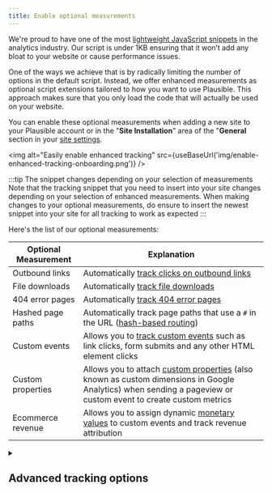 ```yaml
---
title: Enable optional measurements
---
```


We're proud to have one of the most [lightweight JavaScript snippets](https://plausible.io/lightweight-web-analytics) in the analytics industry. Our script is under 1KB ensuring that it won’t add any bloat to your website or cause performance issues.

One of the ways we achieve that is by radically limiting the number of options in the default script. Instead, we offer enhanced measurements as optional script extensions tailored to how you want to use Plausible. This approach makes sure that you only load the code that will actually be used on your website.

You can enable these optional measurements when adding a new site to your Plausible account or in the "**Site Installation**" area of the "**General** section in your [site settings](website-settings.md). 

<img alt="Easily enable enhanced tracking" src={useBaseUrl('img/enable-enhanced-tracking-onboarding.png')} />

:::tip The snippet changes depending on your selection of measurements
Note that the tracking snippet that you need to insert into your site changes depending on your selection of enhanced measurements. When making changes to your optional measurements, do ensure to insert the newest snippet into your site for all tracking to work as expected
:::

Here's the list of our optional measurements:

| Optional Measurement                | Explanation                                                                                        |
|--------------------------|----------------------------------------------------------------------------------------------------|
| Outbound links | Automatically [track clicks on outbound links](outbound-link-click-tracking.md)  |
| File downloads | Automatically [track file downloads](file-downloads-tracking.md)                                   |
| 404 error pages | Automatically [track 404 error pages](error-pages-tracking-404.md)                                   |
| Hashed page paths          | Automatically track page paths that use a `#` in the URL ([hash-based routing](hash-based-routing.md))    |
| Custom events  | Allows you to [track custom events](custom-event-goals.md) such as link clicks, form submits and any other HTML element clicks            |
| Custom properties | Allows you to attach [custom properties](/custom-props/introduction) (also known as custom dimensions in Google Analytics) when sending a pageview or custom event to create custom metrics      |
| Ecommerce revenue  | Allows you to assign dynamic [monetary values](ecommerce-revenue-tracking.md) to custom events and track revenue attribution |

<details>

<summary>

## Advanced tracking options

</summary>

In addition to the above list (`script.outbound-links.js`, `script.file-downloads.js`, `script.hash.js`, `script.tagged-events.js`, `script.pageview-props.js` and `script.revenue.js`), we also have some more advanced tracking options available. Note that these are not included in the site onboarding list so you will need to insert them into your tracking snippet manually.

| Extension                | Explanation                                                                                        |
|--------------------------|----------------------------------------------------------------------------------------------------|
| script.compat.js         | Compatibility mode for [tracking users on Internet Explorer](#scriptcompatjs) (≥IE11)                      |
| script.local.js          | Allow analytics to track on localhost too which is useful in hybrid apps                           |
| script.manual.js         | [Don't trigger pageviews automatically](#scriptmanualjs). Also allows you to [specify custom locations](custom-locations.md) to redact URLs with identifiers. You can also use it to track [custom query parameters](custom-query-params.md)|

### How to manually change the tracking snippet

For example, the default script name in our snippet is `script.js`. If your website is on a localhost and you'd like to track those visits, you have the option of loading the script with a different extension: `script.local.js`. 

In this case, the snippet you need to insert into your site is as follows (make sure to change the data-domain attribute to the domain you added to Plausible):

```html
<script defer data-domain="yourdomain.com" src="https://plausible.io/js/script.local.js"></script>
```

You can mix and match, and combine these extensions any way that you wish. For instance, if you want to use both our hash-based routing and our outbound link click tracking, you can combine them as follows: `script.hash.outbound-links.js`.

In this case, the snippet you need to insert into your site is as follows (make sure to change the data-domain attribute to the domain you added to Plausible):

```html
<script defer data-domain="yourdomain.com" src="https://plausible.io/js/script.hash.outbound-links.js"></script>
```

Or say you want to use our `script.revenue.js` extension to track ecommerce revenue and our `script.local.js` extension to track localhost traffic, your snippet should look like this:

```html
<script defer data-domain="yourdomain.com" src="https://plausible.io/js/script.revenue.local.js"></script>
```

And you only need to insert that one snippet into your site, no need for anything else.

### script.compat.js

The default Plausible script won't work on Internet Explorer because it uses the [document.currentScript](https://caniuse.com/document-currentscript) API to read configuration options. You can run Plausible in compatibility mode by including the `script.compat.js` extension and defining `id="plausible"` on the script tag so that it can find itself. Note that this works only on ≥ IE11. Here's how it should look like:

```html
<script id="plausible" defer data-domain="yourdomain.com" src="https://plausible.io/js/script.compat.js"></script>
```

### script.manual.js

By default, the Plausible script triggers a pageview when it's first loaded. It also attaches listeners to the History API and will automatically trigger pageviews when you use `history.pushState`. This is useful for most websites but we also offer a manual mode in case you want full control over when pageviews are triggered on your website.

One of the use-cases for this is when you use [Turbo](https://turbo.hotwired.dev/) (formerly [Turbolinks](https://github.com/turbolinks/turbolinks)). In that case, you want to manually trigger Plausible pageviews on the `turbo:load` or `turbolinks:load` browser event depending which library you use. Here's how you can do that:

```html
<script defer data-domain="yourdomain.com" src="https://plausible.io/js/script.manual.js"></script>
<!-- define the `plausible` function to manually trigger events -->
<script>window.plausible = window.plausible || function() { (window.plausible.q = window.plausible.q || []).push(arguments) }</script>
<!-- trigger pageviews on turbolinks navigation -->
<script>
document.addEventListener("turbo:load", function() {
  plausible('pageview')
})
</script>
```

When using turbolinks, you should make sure that the Plausible script isn't loaded and executed during turbo navigation. You may need to move the script to the `<head>` section of your website or use the `data-turbo-eval="false"` attribute to do so.

:::note 
When using manual.js every script call with `'pageview'` results in a separate pageview being counted even if called on the same page
:::

#### Specify custom locations for your page URLs

Additionally, the manual script extension allows you to provide a special option named `u` with your events. This allows you to specify the URL of the page and can be used to specify custom locations. 

It's especially helpful to redact and aggregate multiple pages whose URLs contain identifiers that are specific to users. [Learn more about specifying custom URLs in your events](custom-locations.md).

#### Track custom query parameters for complete page URLs

By default, Plausible strips all query parameters for privacy purposes [except](manual-link-tagging.md) `ref`, `source`, `utm_source`, `utm_medium`, `utm_campaign`, `utm_content` and `utm_term`. 

This means that pages like `yoursite.com/blog/index.php?article=some_article&page=11` will be reported as `yoursite.com/blog/index.php` in the "**Top Pages**" report of your Plausible dashboard.

By using the manual script extension, you can also track custom query parameters and get the complete page URLs in your "**Top Pages**" report. Learn here [how to do that](custom-query-params.md).

:::tip Want to track outbound link clicks or file downloads cloaked with pretty URLs?
See these [step-by-step instructions](custom-automatic-link-tracking.md) for how to do that.
:::

</details>
